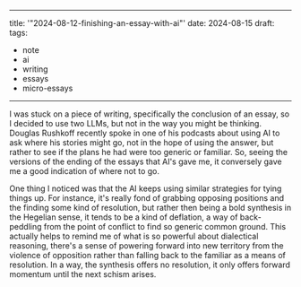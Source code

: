 
---
title: '"2024-08-12-finishing-an-essay-with-ai"'
date: 2024-08-15
draft: 
tags: 
  - note
  - ai
  - writing
  - essays
  - micro-essays
---


I was stuck on a piece of writing, specifically the conclusion of an essay, so I decided to use two LLMs, but not in the way you might be thinking. Douglas Rushkoff recently spoke in one of his podcasts about using AI to ask where his stories might go, not in the hope of using the answer, but rather to see if the plans he had were too generic or familiar. So, seeing the versions of the ending of the essays that AI's gave me, it conversely gave me a good indication of where not to go.

One thing I noticed was that the AI keeps using similar strategies for tying things up. For instance, it's really fond of grabbing opposing positions and the finding some kind of resolution, but rather then being a bold synthesis in the Hegelian sense, it tends to be a kind of deflation, a way of back-peddling from the point of conflict to find so generic common ground. This actually helps to remind me of what is so powerful about dialectical reasoning, there's a sense of powering forward into new territory from the violence of opposition rather than falling back to the familiar as a means of resolution. In a way, the synthesis offers no resolution, it only offers forward momentum until the next schism arises. 